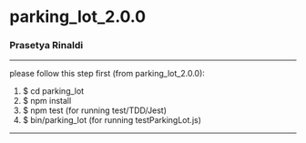# parking_lot_2.0.0

### Prasetya Rinaldi

---
please follow this step first (from parking_lot_2.0.0):
1. $ cd parking_lot
2. $ npm install
3. $ npm test (for running test/TDD/Jest)
4. $ bin/parking_lot (for running testParkingLot.js)
---
